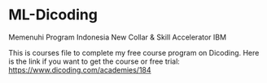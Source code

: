 # ML-Dicoding
Memenuhi Program Indonesia New Collar &amp; Skill Accelerator IBM

This is courses file to complete my free course program on Dicoding.
Here is the link if you want to get the course or free trial:
https://www.dicoding.com/academies/184
   
